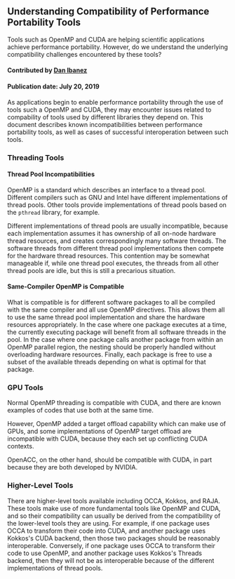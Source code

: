 ## Understanding Compatibility of Performance Portability Tools

<!--- deck text start --->
Tools such as OpenMP and CUDA are helping scientific applications achieve performance portability. However, do we understand the underlying compatibility challenges encountered by these tools?
<!--- deck text end --->

#### Contributed by [Dan Ibanez](https://github.com/ibaned)

#### Publication date: July 20, 2019

As applications begin to enable performance portability through the use of
tools such a OpenMP and CUDA, they may encounter issues related to compability of tools used by different libraries they depend on. This document describes known incompatibilities between performance portability tools, as well as cases of successful interoperation between such tools.

### Threading Tools
#### Thread Pool Incompatibilities

OpenMP is a standard which describes an interface to a thread pool.
Different compilers such as GNU and Intel have different implementations of thread pools.
Other tools provide implementations of thread pools based on the `pthread` library, for example.

Different implementations of thread pools are usually incompatible, because
each implementation assumes it has ownership of all on-node hardware thread
resources, and creates correspondingly many software threads.
The software threads from different thread pool implementations then compete
for the hardware thread resources.
This contention may be somewhat manageable if, while one thread pool executes,
the threads from all other thread pools are idle, but this is still a precarious situation.

#### Same-Compiler OpenMP is Compatible

What is compatible is for different software packages to all be compiled with the same
compiler and all use OpenMP directives.
This allows them all to use the same thread pool implementation and share the hardware
resources appropriately.
In the case where one package executes at a time, the currently executing package will benefit
from all software threads in the pool.
In the case where one package calls another package from within an OpenMP parallel region,
the nesting should be properly handled without overloading hardware resources.
Finally, each package is free to use a subset of the available threads depending on what
is optimal for that package.

### GPU Tools

Normal OpenMP threading is compatible with CUDA, and there are known examples of
codes that use both at the same time.

However, OpenMP added a target offload capability which can make use of GPUs, and some implementations
of OpenMP target offload are incompatible with CUDA, because they each set up conflicting CUDA contexts.


OpenACC, on the other hand, should be compatible with CUDA, in part because they are both
developed by NVIDIA.

### Higher-Level Tools

There are higher-level tools available including OCCA, Kokkos, and RAJA.
These tools make use of more fundamental tools like OpenMP and CUDA, and so their
compatibility can usually be derived from the compatibility of the lower-level tools they are using.
For example, if one package uses OCCA to transform their code into CUDA, and another
package uses Kokkos's CUDA backend, then those two packages should be reasonably interoperable.
Conversely, if one package uses OCCA to transform their code to use OpenMP,
and another package uses Kokkos's Threads backend, then they will not be as interoperable
because of the different implementations of thread pools.



<!---
Publish: preview
Pinned: no
Topics: Performance portability
RSS update: 2021-05-12
--->

